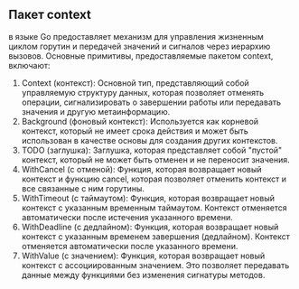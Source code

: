 ## Пакет context 

в языке Go предоставляет механизм для управления жизненным циклом горутин и передачей значений и сигналов через иерархию вызовов. Основные примитивы, предоставляемые пакетом context, включают:

1. Context (контекст): Основной тип, представляющий собой управляемую структуру данных, которая позволяет отменять операции, сигнализировать о завершении работы или передавать значения и другую метаинформацию.
2. Background (фоновый контекст): Используется как корневой контекст, который не имеет срока действия и может быть использован в качестве основы для создания других контекстов.
3. TODO (заглушка): Заглушка, которая представляет собой "пустой" контекст, который не может быть отменен и не переносит значения.
4. WithCancel (с отменой): Функция, которая возвращает новый контекст и функцию cancel, которая позволяет отменить контекст и все связанные с ним горутины.
5. WithTimeout (с таймаутом): Функция, которая возвращает новый контекст с указанным временным таймаутом. Контекст отменяется автоматически после истечения указанного времени.
6. WithDeadline (с дедлайном): Функция, которая возвращает новый контекст с указанным временем завершения (дедлайном). Контекст отменяется автоматически после указанного времени.
7. WithValue (с значением): Функция, которая возвращает новый контекст с ассоциированным значением. Это позволяет передавать данные между функциями без изменения сигнатуры методов.


